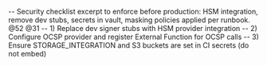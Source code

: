 -- Security checklist excerpt to enforce before production: HSM integration, remove dev stubs, secrets in vault, masking policies applied per runbook. @52 @31
-- 1) Replace dev signer stubs with HSM provider integration
-- 2) Configure OCSP provider and register External Function for OCSP calls
-- 3) Ensure STORAGE_INTEGRATION and S3 buckets are set in CI secrets (do not embed)


